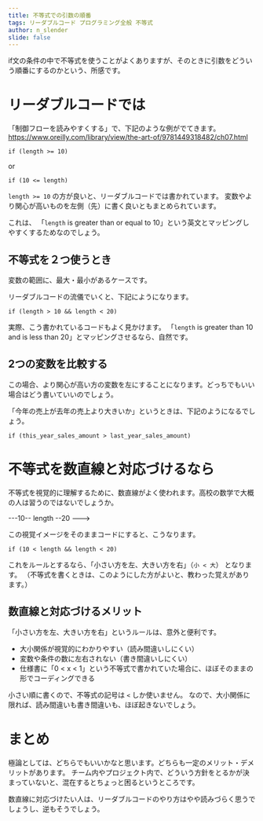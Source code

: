 ```yaml
---
title: 不等式での引数の順番
tags: リーダブルコード プログラミング全般 不等式
author: n_slender
slide: false
---
```

if文の条件の中で不等式を使うことがよくありますが、そのときに引数をどういう順番にするのかという、所感です。


# リーダブルコードでは

「制御フローを読みやすくする」で、下記のような例がでてきます。
https://www.oreilly.com/library/view/the-art-of/9781449318482/ch07.html

```
if (length >= 10)
```

or 

```
if (10 <= length)
```

`length >= 10` の方が良いと、リーダブルコードでは書かれています。
変数やより関心が高いものを左側（先）に書く良いともまとめられています。

これは、 「`length` is greater than or equal to 10」という英文とマッピングしやすくするためなのでしょう。


## 不等式を２つ使うとき

変数の範囲に、最大・最小があるケースです。

リーダブルコードの流儀でいくと、下記にようになります。

```
if (length > 10 && length < 20)
```

実際、こう書かれているコードもよく見かけます。
「`length` is greater than 10 and is less than 20」とマッピングさせるなら、自然です。

## 2つの変数を比較する

この場合、より関心が高い方の変数を左にすることになります。どっちでもいい場合はどう書いていいのでしょう。

「今年の売上が去年の売上より大きいか」というときは、下記のようになるでしょう。

```
if (this_year_sales_amount > last_year_sales_amount)
```

# 不等式を数直線と対応づけるなら

不等式を視覚的に理解するために、数直線がよく使われます。高校の数学で大概の人は習うのではないでしょうか。

>
---10-- length --20 ---> 


この視覚イメージをそのままコードにすると、こうなります。

```
if (10 < length && length < 20)
```

これをルールとするなら、「小さい方を左、大きい方を右」（`小 < 大`） となります。
（不等式を書くときは、このようにした方がよいと、教わった覚えがあります。）


## 数直線と対応づけるメリット

「小さい方を左、大きい方を右」というルールは、意外と便利です。

* 大小関係が視覚的にわかりやすい（読み間違いしにくい）
* 変数や条件の数に左右されない（書き間違いしにくい）
* 仕様書に「0 < x < 1」という不等式で書かれていた場合に、ほぼそのままの形でコーディングできる

小さい順に書くので、不等式の記号は `<` しか使いません。
なので、大小関係に限れば、読み間違いも書き間違いも、ほぼ起きないでしょう。

# まとめ

極論としては、どちらでもいいかなと思います。どちらも一定のメリット・デメリットがあります。
チーム内やプロジェクト内で、どういう方針をとるかが決まっていないと、混在するとちょっと困るというところです。

数直線に対応づけたい人は、リーダブルコードのやり方はやや読みづらく思うでしょうし、逆もそうでしょう。


